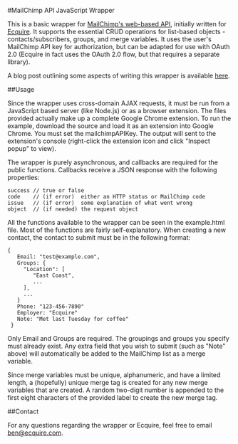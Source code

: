 #MailChimp API JavaScript Wrapper 

This is a basic wrapper for [MailChimp's web-based API][1], initially written for [Ecquire][2]. It supports the essential CRUD operations for list-based objects - contacts/subscribers, groups, and merge variables. It uses the user's MailChimp API key for authorization, but can be adapted for use with OAuth 2.0 (Ecquire in fact uses the OAuth 2.0 flow, but that requires a separate library).

A blog post outlining some aspects of writing this wrapper is available [here][3].

##Usage

Since the wrapper uses cross-domain AJAX requests, it must be run from a JavaScript based server (like Node.js) or as a browser extension. The files provided actually make up a complete Google Chrome extension. To run the example, download the source and load it as an extension into Google Chrome. You must set the mailchimpAPIKey. The output will sent to the extension's console (right-click the extension icon and click "Inspect popup" to view).

The wrapper is purely asynchronous, and callbacks are required for the public functions. Callbacks receive a JSON response with the following properties:

    success // true or false
    code    // (if error)  either an HTTP status or MailChimp code
    issue   // (if error)  some explanation of what went wrong
    object  // (if needed) the request object
    
All the functions available to the wrapper can be seen in the example.html file. Most of the functions are fairly self-explanatory. When creating a new contact, the contact to submit must be in the following format:

    {
       Email: "test@example.com",
       Groups: {
         "Location": [
            "East Coast",
            ...
         ],
         ...
       }
       Phone: "123-456-7890"
       Employer: "Ecquire"
       Note: "Met last Tuesday for coffee"
     }

Only Email and Groups are required. The groupings and groups you specify must already exist. Any extra field that you wish to submit (such as "Note" above) will automatically be added to the MailChimp list as a merge variable.

Since merge variables must be unique, alphanumeric, and have a limited length, a (hopefully) unique merge tag is created for any new merge variables that are created. A random two-digit number is appended to the first eight characters of the provided label to create the new merge tag.

##Contact

For any questions regarding the wrapper or Ecquire, feel free to email ben@ecquire.com.

  [1]: http://apidocs.mailchimp.com/api/
  [2]: http://ecquire.com
  [3]: http://somewhere.com

